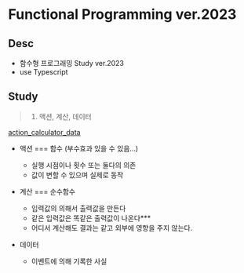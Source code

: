 # Functional Programming ver.2023

## Desc

- 함수형 프로그래밍 Study ver.2023
- use Typescript

## Study

> 1. 액션, 계산, 데이터

[action_calculator_data](./1.action_calculator_data.ts)

- 액션 === 함수 (부수효과 있을 수 있음...)

  - 실행 시점이나 횟수 또는 둘다의 의존
  - 값이 변할 수 있으며 실제로 동작

- 계산 === 순수함수

  - 입력값의 의해서 출력값을 만든다
  - 같은 입력값은 똑같은 출력값이 나온다\*\*\*
  - 어디서 계산해도 결과는 같고 외부에 영향을 주지 않는다.

- 데이터

  - 이벤트에 의해 기록한 사실
